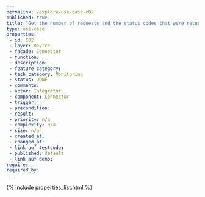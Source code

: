 ```yaml
---
permalink: /explore/use-case-c02
published: true
title: "Get the number of requests and the status codes that were returned by the Connector."
type: use-case
properties:
 - id: C02
 - layer: Device
 - facade: Connector
 - function: 
 - description: 
 - feature category: 
 - tech category: Monitoring
 - status: DONE
 - comments: 
 - actor: Integrator
 - component: Connector
 - trigger: 
 - precondition: 
 - result: 
 - priority: n/a
 - complexity: n/a
 - size: n/a
 - created_at: 
 - changed_at: 
 - link auf testcode: 
 - published: default
 - link auf demo: 
require:
required_by:
---
```

{% include properties_list.html %}
